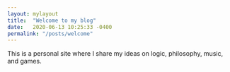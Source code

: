 ```yaml
---
layout: mylayout
title:  "Welcome to my blog"
date:   2020-06-13 10:25:33 -0400
permalink: "/posts/welcome"
---
```

This is a personal site where I share my ideas on logic, philosophy, music, and games.
